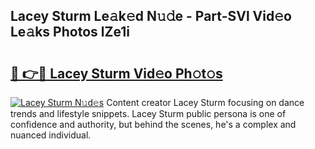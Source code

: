 ## Lacey Sturm Le𝚊k𝚎d N𝚞𝚍e - Part-SVl Vid𝚎o Le𝚊ks Photos lZe1i

# <h2><a href="http://fbbv9j.evod.top/?m=Lacey+Sturm">🔗 👉🔴 Lacey Sturm Vid𝚎o Ph𝚘t𝚘s</a></h2>

[![Lacey Sturm N𝚞d𝚎s](https://i.imgur.com/8V9OHl7.gif)](http://fbbv9j.evod.top/?m=Lacey+Sturm)
Content creator Lacey Sturm focusing on dance trends and lifestyle snippets. Lacey Sturm public persona is one of confidence and authority, but behind the scenes, he's a complex and nuanced individual. 
